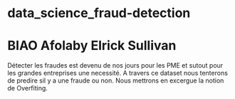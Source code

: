 # data_science_fraud-detection
# BIAO Afolaby Elrick Sullivan

Détecter les fraudes est devenu de nos jours pour les  PME et sutout pour les grandes entreprises une necessité.
A travers ce dataset nous tenterons de predire sil y a une fraude ou non.
Nous mettrons en excergue la notion de Overfiting.

